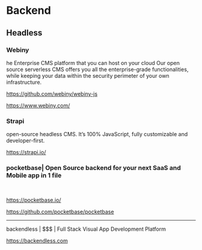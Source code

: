 # Backend

## Headless

### Webiny
he Enterprise CMS platform that you can host on your cloud
Our open source serverless CMS offers you all the enterprise-grade functionalities, while keeping your data within the security perimeter of your own infrastructure.

https://github.com/webiny/webiny-js

https://www.webiny.com/

### Strapi 

open-source  headless  CMS.  It’s  100%  JavaScript,  fully  customizable  and  developer-first.


https://strapi.io/


###  pocketbase| Open Source backend for your next SaaS and Mobile app in 1 file
<br>

https://pocketbase.io/

https://github.com/pocketbase/pocketbase

--- 

backendless | $$$ | Full Stack Visual App Development Platform


https://backendless.com
